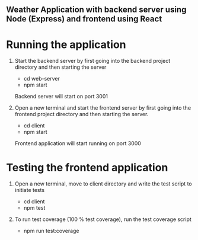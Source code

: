 ## Weather Application with backend server using Node (Express) and frontend using React ##

# Running the application

1. Start the backend server by first going into the backend project directory and then starting the server
   - cd web-server
   - npm start

   Backend server will start on port 3001

2. Open a new terminal and start the frontend server by first going into the frontend project directory and then starting the server.
    - cd client
    - npm start

    Frontend application will start running on port 3000

# Testing the frontend application

1. Open a new terminal, move to client directory and write the test script to initiate tests
   - cd client
   - npm test

2. To run test coverage (100 % test coverage), run the test coverage script
   - npm run test:coverage

